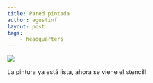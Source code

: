 ```yaml
---
title: Pared pintada
author: agustinf
layout: post
tags:
    - headquarters
---
```


![][1]

La pintura ya está lista, ahora se viene el stencil!

[1]: /images/pared-4.jpg
